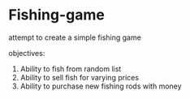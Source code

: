 # Fishing-game
attempt to create a simple fishing game

objectives:
1. Ability to fish from random list
2. Ability to sell fish for varying prices
3. Ability to purchase new fishing rods with money
